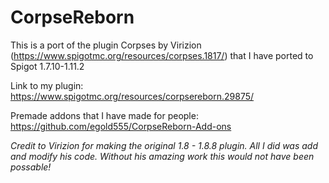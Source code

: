 # CorpseReborn
This is a port of the plugin Corpses by Virizion (https://www.spigotmc.org/resources/corpses.1817/) that I have ported to Spigot 1.7.10-1.11.2

Link to my plugin: https://www.spigotmc.org/resources/corpsereborn.29875/

Premade addons that I have made for people: https://github.com/egold555/CorpseReborn-Add-ons

*Credit to Virizion for making the original 1.8 - 1.8.8 plugin. All I did was add and modify his code. Without his amazing work this would not have been possable!*
